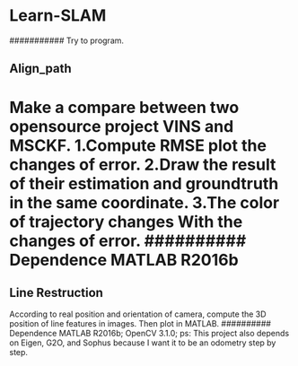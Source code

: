 # Learn-SLAM
########### Try to program.

## Align_path 
Make a compare between two opensource project VINS and MSCKF. 1.Compute RMSE plot the changes of error. 2.Draw the result of their estimation and groundtruth in the same coordinate. 3.The color of trajectory changes With the changes of error.
########## Dependence
MATLAB R2016b
===========================================================================
## Line Restruction
According to real position and orientation of camera, compute the 3D position of line features in images. Then plot in MATLAB.
########## Dependence
MATLAB R2016b; OpenCV 3.1.0; 
ps: This project also depends on Eigen, G2O, and Sophus because I want it to be an odometry step by step.
